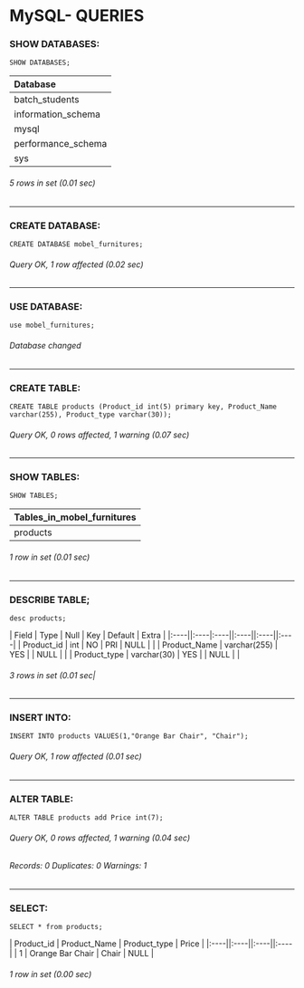 # MySQL- QUERIES
### SHOW DATABASES:
```syntax
SHOW DATABASES;
```
| Database           |
|:----|
| batch_students     |
| information_schema |
| mysql              |
| performance_schema |
| sys                |

###### 5 rows in set (0.01 sec)
****

### CREATE DATABASE:
```syntax
CREATE DATABASE mobel_furnitures;
```
###### Query OK, 1 row affected (0.02 sec) 
****

### USE DATABASE:
```syntax
use mobel_furnitures;
```
###### Database changed
****

### CREATE TABLE:
```syntax
CREATE TABLE products (Product_id int(5) primary key, Product_Name varchar(255), Product_type varchar(30)); 
```
###### Query OK, 0 rows affected, 1 warning (0.07 sec)
****

### SHOW TABLES:
```syntax
SHOW TABLES;
```
|Tables_in_mobel_furnitures |
|:----|
| products                  |

###### 1 row in set (0.01 sec)
****

### DESCRIBE TABLE;
```syntax
desc products;
```
| Field        | Type         | Null | Key | Default | Extra |
|:----||:----|:----||:----||:----||:----|
| Product_id   | int          | NO   | PRI | NULL    |       |
| Product_Name | varchar(255) | YES  |     | NULL    |       |
| Product_type | varchar(30)  | YES  |     | NULL    |       |

###### 3 rows in set (0.01 sec|
****

### INSERT INTO:
```syntax
INSERT INTO products VALUES(1,"Orange Bar Chair", "Chair");
```

###### Query OK, 1 row affected (0.01 sec)
****

### ALTER TABLE:
```syntax
ALTER TABLE products add Price int(7);
```

###### Query OK, 0 rows affected, 1 warning (0.04 sec)
###### Records: 0  Duplicates: 0  Warnings: 1
****

### SELECT:
```syntax
SELECT * from products;
```

| Product_id | Product_Name     | Product_type | Price |
|:----||:----||:----||:----|
|          1 | Orange Bar Chair | Chair        |  NULL |

###### 1 row in set (0.00 sec)